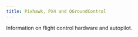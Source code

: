 ```yaml
---
title: Pixhawk, PX4 and QGroundControl
---
```


Information on flight control hardware and autopilot.
